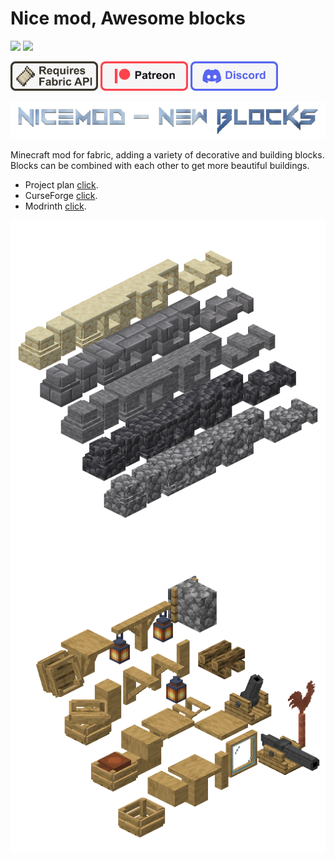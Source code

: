 # Nice mod, Awesome blocks
![](https://img.shields.io/github/stars/MIUNO/NiceMod) ![](https://img.shields.io/github/license/MIUNO/NiceMod)![]()

<a href="https://www.curseforge.com/minecraft/mc-mods/fabric-api"><img src="https://github.com/MIUNO/NiceMod/blob/main/githubWiki/fabric%20api.png?raw=true" alt="" width="140" height="47"></a>
<a href="https://www.patreon.com/nicemod"><img src="https://github.com/MIUNO/NiceMod/blob/main/githubWiki/patreon%20img.png?raw=true" alt="" width="140" height="47"></a>
<a href="https://discord.gg/sYRAPyP6DH"><img src="https://github.com/MIUNO/NiceMod/blob/main/githubWiki/discord%20img.png?raw=true" alt="" width="140" height="47"></a>

![](https://github.com/MIUNO/NiceMod/blob/main/githubWiki/logo.png?raw=true)

Minecraft mod for fabric, adding a variety of decorative and building blocks. Blocks can be combined with each other to get more beautiful buildings.

- Project plan [click](https://github.com/MIUNO/NiceMod/projects/1).
- CurseForge [click](https://www.curseforge.com/minecraft/mc-mods/nicemod-new-blocks).
- Modrinth [click](https://modrinth.com/mod/nicemod).

![](https://raw.githubusercontent.com/MIUNO/NiceMod/main/githubWiki/curseforge.png)
![](https://raw.githubusercontent.com/MIUNO/NiceMod/main/githubWiki/curseforge2.png)
